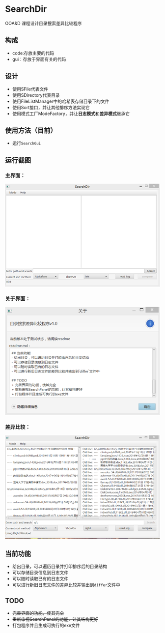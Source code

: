 # SearchDir
OOA&D 课程设计目录搜索差异比较程序

## 构成
- code:存放主要的代码
- gui：存放于界面有关的代码

## 设计
- 使用SFile代表文件
- 使用SDirectory代表目录
- 使用FileListManager中的哈希表存储目录下的文件
- 使用Sort接口，并让其他排序方法实现它
- 使用模式工厂ModeFactory，并让**日志模式**和**差异模式**继承它

## 使用方法（目前）
- 运行`SearchGui`

## 运行截图

### 主界面：
![main](/screenshot/main.png)


### 关于界面：
![about](/screenshot/about.png)

### 差异比较：
![compare](/screenshot/compare.png)

## 当前功能
- 给出目录，可以遍历目录并打印排序后的目录结构
- 可以存储目录信息到日志文件
- 可以随时读取已有的日志文件
- 可以进行新旧日志文件的差异比较并输出到`differ`文件中

## TODO
+ ~~完善界面的功能，使其完全~~
+ ~~重新审视SearchPanel的功能，让其结构更好~~
+ 打包程序并且生成可执行的exe文件
